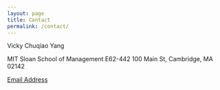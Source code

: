 ```yaml
---
layout: page
title: Contact
permalink: /contact/
---
```

Vicky Chuqiao Yang  

MIT Sloan School of Management
E62-442
100 Main St, Cambridge, MA 02142


[Email Address](mailto:vcyang@mit.edu)
